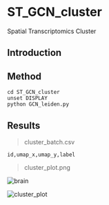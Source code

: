 # ST_GCN_cluster
Spatial Transcriptomics Cluster
## Introduction

## Method
```
cd ST_GCN_cluster
unset DISPLAY
python GCN_leiden.py
```
## Results
> cluster_batch.csv
```
id,umap_x,umap_y,label
```

> cluster_plot.png

![brain](https://user-images.githubusercontent.com/50703435/197137548-f92488c7-0f44-43e7-80a6-754addf54f45.png)

![cluster_plot](https://user-images.githubusercontent.com/50703435/197137431-d72e781c-9fc5-4613-8a93-7320d1fa9043.png)
